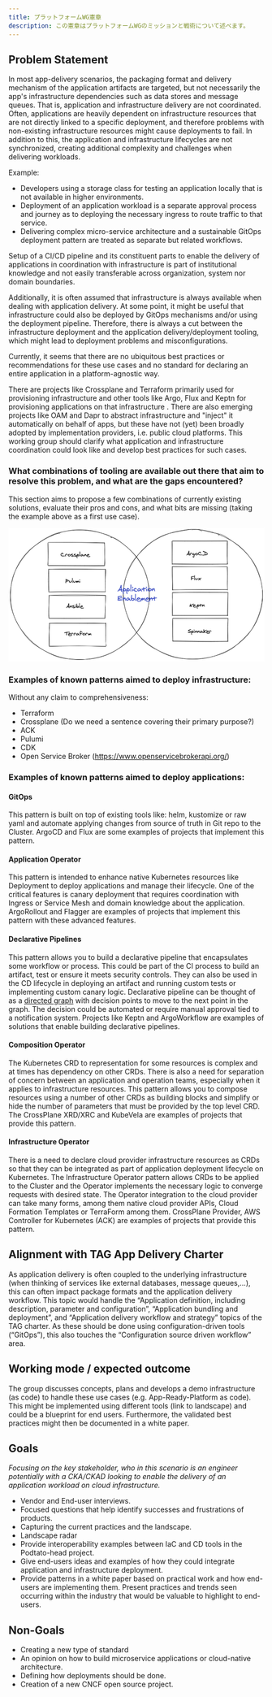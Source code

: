 ```yaml
---
title: プラットフォームWG憲章
description: この憲章はプラットフォームWGのミッションと戦術について述べます。
---
```


## Problem Statement
In most app-delivery scenarios, the packaging format and delivery mechanism of the application artifacts are targeted, but not necessarily the app's infrastructure dependencies such as data stores and message queues. That is, application and infrastructure delivery are not coordinated. Often, applications are heavily dependent on infrastructure resources that are not directly linked to a specific deployment, and therefore problems with non-existing infrastructure resources might cause deployments to fail. In addition to this, the application and infrastructure lifecycles are not synchronized, creating additional complexity and challenges when delivering workloads.

Example:
* Developers using a storage class for testing an application locally that is not available in higher environments.
* Deployment of an application workload is a separate approval process and journey as to deploying the necessary ingress to route traffic to that service.
* Delivering complex micro-service architecture and a sustainable GitOps deployment pattern are treated as separate but related workflows.

Setup of a CI/CD pipeline and its constituent parts to enable the delivery of applications in coordination with infrastructure is part of institutional knowledge and not easily transferable across organization, system nor domain boundaries.

Additionally, it is often assumed that infrastructure is always available when dealing with application delivery. At some point, it might be useful that infrastructure could also be deployed by GitOps mechanisms and/or using the deployment pipeline. Therefore, there is always a cut between the infrastructure deployment and the application delivery/deployment tooling, which might lead to deployment problems and misconfigurations.

Currently, it seems that there are no ubiquitous best practices or recommendations for these use cases and no standard for declaring an entire application in a platform-agnostic way.

There are projects like Crossplane and Terraform primarily used for provisioning infrastructure and other tools like Argo, Flux and Keptn for provisioning applications on that infrastructure . There are also emerging projects like OAM and Dapr to abstract infrastructure and "inject" it automatically on behalf of apps, but these have not (yet) been broadly adopted by implementation providers, i.e. public cloud platforms. This working group should clarify what application and infrastructure coordination could look like and develop best practices for such cases.

### What combinations of tooling are available out there that aim to resolve this problem, and what are the gaps encountered?

This section aims to propose a few combinations of currently existing solutions, evaluate their pros and cons, and what bits are missing (taking the example above as a first use case).

![App Enablement Tooling](img/charter_app_enablement.png)

### Examples of known patterns aimed to deploy infrastructure:

Without any claim to comprehensiveness:
* Terraform
* Crossplane (Do we need a sentence covering their primary purpose?)
* ACK
* Pulumi
* CDK
* Open Service Broker (https://www.openservicebrokerapi.org/)

### Examples of known patterns aimed to deploy applications:

#### GitOps
This pattern is built on top of existing tools like: helm, kustomize or raw yaml and automate applying changes from source of truth in Git repo to the Cluster. ArgoCD and Flux are some examples of projects that implement this pattern.

#### Application Operator
This pattern is intended to enhance native Kubernetes resources like Deployment to deploy applications and manage their lifecycle. One of the critical features is canary deployment that requires coordination with Ingress or Service Mesh and domain knowledge about the application. ArgoRollout and Flagger are examples of projects that implement this pattern with these advanced features.

#### Declarative Pipelines
This pattern allows you to build a declarative pipeline that encapsulates some workflow or process. This could be part of the CI process to build an artifact, test or ensure it meets security controls. They can also be used in the CD lifecycle in deploying an artifact and running custom tests or implementing custom canary logic. Declarative pipeline can be thought of as a [directed graph](https://en.wikipedia.org/wiki/Directed_acyclic_graph) with decision points to move to the next point in the graph. The decision could be automated or require manual approval tied to a notification system. Projects like Keptn and ArgoWorkflow are examples of solutions that enable building declarative pipelines.

#### Composition Operator
The Kubernetes CRD to representation for some resources is complex and at times has dependency on other CRDs. There is also a need for separation of concern between an application and operation teams, especially when it applies to infrastructure resources. This pattern allows you to compose resources using a number of other CRDs as building blocks and simplify or hide the number of parameters that must be provided by the top level CRD. The CrossPlane XRD/XRC and KubeVela are examples of projects that provide this pattern.

#### Infrastructure Operator
There is a need to declare cloud provider infrastructure resources as CRDs so that they can be integrated as part of application deployment lifecycle on Kubernetes. The Infrastructure Operator pattern allows CRDs to be applied to the Cluster and the Operator implements the necessary logic to converge requests with desired state. The Operator integration to the cloud provider can take many forms, among them native cloud provider APIs, Cloud Formation Templates or TerraForm among them. CrossPlane Provider, AWS Controller for Kubernetes (ACK) are examples of projects that provide this pattern.

## Alignment with TAG App Delivery Charter
As application delivery is often coupled to the underlying infrastructure (when thinking of services like external databases, message queues,...), this can often impact package formats and the application delivery workflow. This topic would handle the “Application definition, including description, parameter and configuration”, “Application bundling and deployment”, and “Application delivery workflow and strategy” topics of the TAG charter. As these should be done using configuration-driven tools (“GitOps”), this also touches the “Configuration source driven workflow” area.

## Working mode / expected outcome
The group discusses concepts, plans and develops a demo infrastructure (as code) to handle these use cases (e.g. App-Ready-Platform as code). This might be implemented using different tools (link to landscape) and could be a blueprint for end users. Furthermore, the validated best practices might then be documented in a white paper.

## Goals
_Focusing on the key stakeholder, who in this scenario is an engineer potentially with a CKA/CKAD looking to enable the delivery of an application workload on cloud infrastructure._

* Vendor and End-user interviews.
* Focused questions that help identify successes and frustrations of products.
* Capturing the current practices and the landscape.
* Landscape radar
* Provide interoperability examples between IaC and CD tools in the Podtato-head project.
* Give end-users ideas and examples of how they could integrate application and infrastructure deployment.
* Provide patterns in a white paper based on practical work and how end-users are implementing them. Present practices and trends seen occurring within the industry that would be valuable to highlight to end-users.

## Non-Goals
* Creating a new type of standard
* An opinion on how to build microservice applications or cloud-native architecture.
* Defining how deployments should be done.
* Creation of a new CNCF open source project.